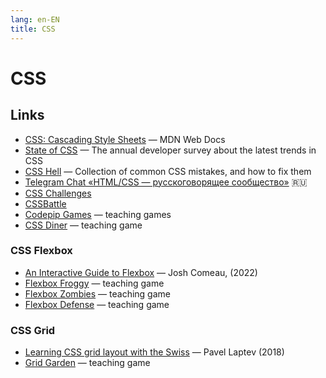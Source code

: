 ```yaml
---
lang: en-EN 
title: CSS
---
```

# CSS

## Links
- [CSS: Cascading Style Sheets](https://developer.mozilla.org/en-US/docs/Web/CSS) — MDN Web Docs
- [State of CSS](https://stateofcss.com/en-us/) — The annual developer survey about the latest trends in CSS
- [CSS Hell](https://csshell.dev/) — Collection of common CSS mistakes, and how to fix them
- [Telegram Chat «HTML/CSS — русскоговорящее сообщество»](https://t.me/css_ru) 🇷🇺
- [CSS Challenges](https://css-challenges.com/)
- [CSSBattle](https://cssbattle.dev/)
- [Codepip Games](https://codepip.com/games/) — teaching games
- [CSS Diner](https://flukeout.github.io/) — teaching game

### CSS Flexbox
- [An Interactive Guide to Flexbox](https://www.joshwcomeau.com/css/interactive-guide-to-flexbox/) — Josh Comeau, (2022)
- [Flexbox Froggy](http://flexboxfroggy.com/) — teaching game
- [Flexbox Zombies](https://mastery.games/flexboxzombies/) — teaching game
- [Flexbox Defense](http://www.flexboxdefense.com/) — teaching game

### CSS Grid
- [Learning CSS grid layout with the Swiss](https://pavellaptev.medium.com/learning-css-grid-with-the-swiss-2bd02e913fa) — Pavel Laptev (2018)
- [Grid Garden](https://cssgridgarden.com/) — teaching game
